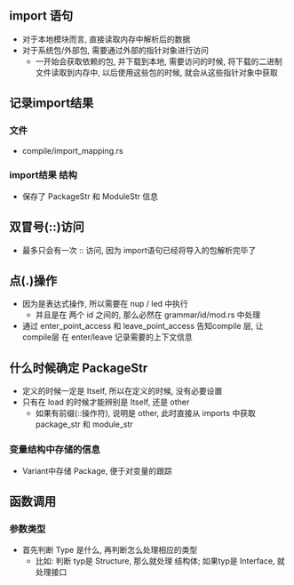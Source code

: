## import 语句
- 对于本地模块而言, 直接读取内存中解析后的数据
- 对于系统包/外部包, 需要通过外部的指针对象进行访问
    - 一开始会获取依赖的包, 并下载到本地, 需要访问的时候, 将下载的二进制文件读取到内存中, 以后使用这些包的时候, 就会从这些指针对象中获取


## 记录import结果
### 文件
- compile/import_mapping.rs

### import结果 结构
- 保存了 PackageStr 和 ModuleStr 信息


## 双冒号(::)访问
- 最多只会有一次 :: 访问, 因为 import语句已经将导入的包解析完毕了


## 点(.)操作
- 因为是表达式操作, 所以需要在 nup / led 中执行
    - 并且是在 两个 id 之间的, 那么必然在 grammar/id/mod.rs 中处理
- 通过 enter_point_access 和 leave_point_access 告知compile 层, 让 compile层 在 enter/leave 记录需要的上下文信息


## 什么时候确定 PackageStr
- 定义的时候一定是 Itself, 所以在定义的时候, 没有必要设置
- 只有在 load 的时候才能辨别是 Itself, 还是 other
    - 如果有前缀(::操作符), 说明是 other, 此时直接从 imports 中获取 package_str 和 module_str
    
### 变量结构中存储的信息
- Variant中存储 Package, 便于对变量的跟踪


## 函数调用
### 参数类型
- 首先判断 Type 是什么, 再判断怎么处理相应的类型
    - 比如: 判断 typ是 Structure, 那么就处理 结构体; 如果typ是 Interface, 就处理接口

